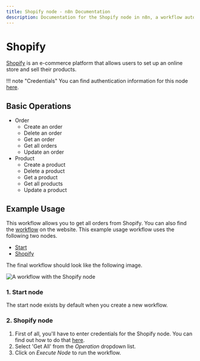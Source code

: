 ```yaml
---
title: Shopify node - n8n Documentation
description: Documentation for the Shopify node in n8n, a workflow automation platform. Includes details of operations and configuration, and links to examples and credentials information.
---
```


# Shopify

[Shopify](https://www.shopify.com/) is an e-commerce platform that allows users to set up an online store and sell their products.

!!! note "Credentials"
    You can find authentication information for this node [here](/integrations/builtin/credentials/shopify/).


## Basic Operations

* Order
    * Create an order
    * Delete an order
    * Get an order
    * Get all orders
    * Update an order
* Product
    * Create a product
    * Delete a product
    * Get a product
    * Get all products
    * Update a product

## Example Usage

This workflow allows you to get all orders from Shopify. You can also find the [workflow](https://n8n.io/workflows/548) on the website. This example usage workflow uses the following two nodes.

- [Start](/integrations/builtin/core-nodes/n8n-nodes-base.start/)
- [Shopify]()

The final workflow should look like the following image.

![A workflow with the Shopify node](/_images/integrations/builtin/app-nodes/shopify/workflow.png)

### 1. Start node

The start node exists by default when you create a new workflow.

### 2. Shopify node

1. First of all, you'll have to enter credentials for the Shopify node. You can find out how to do that [here](/integrations/builtin/credentials/shopify/).
2. Select 'Get All' from the *Operation* dropdown list.
3. Click on *Execute Node* to run the workflow.

